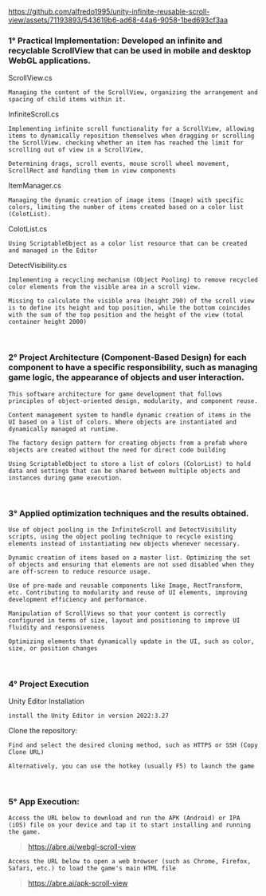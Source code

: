 


https://github.com/alfredo1995/unity-infinite-reusable-scroll-view/assets/71193893/543619b6-ad68-44a6-9058-1bed693cf3aa




<h3> 1° Practical Implementation: Developed an infinite and recyclable ScrollView that can be used in mobile and desktop WebGL applications. </h3> 

ScrollView.cs

    Managing the content of the ScrollView, organizing the arrangement and spacing of child items within it.    
   
InfiniteScroll.cs

    Implementing infinite scroll functionality for a ScrollView, allowing items to dynamically reposition themselves when dragging or scrolling the ScrollView. checking whether an item has reached the limit for scrolling out of view in a ScrollView,
            
    Determining drags, scroll events, mouse scroll wheel movement, ScrollRect and handling them in view components        

ItemManager.cs

    Managing the dynamic creation of image items (Image) with specific colors, limiting the number of items created based on a color list (ColotList).

ColotList.cs
    
    Using ScriptableObject as a color list resource that can be created and managed in the Editor

DetectVisibility.cs

    Implementing a recycling mechanism (Object Pooling) to remove recycled color elements from the visible area in a scroll view. 
    
    Missing to calculate the visible area (height 290) of the scroll view is to define its height and top position, while the bottom coincides with the sum of the top position and the height of the view (total container height 2000)
    
<br>
<h3> 2° Project Architecture (Component-Based Design) for each component to have a specific responsibility, such as managing game logic, the appearance of objects and user interaction. </h3> 

    This software architecture for game development that follows principles of object-oriented design, modularity, and component reuse.

    Content management system to handle dynamic creation of items in the UI based on a list of colors. Where objects are instantiated and dynamically managed at runtime.

    The factory design pattern for creating objects from a prefab where objects are created without the need for direct code building

    Using ScriptableObject to store a list of colors (ColorList) to hold data and settings that can be shared between multiple objects and instances during game execution.
    
<br>
<h3> 3° Applied optimization techniques and the results obtained. </h3>

    Use of object pooling in the InfiniteScroll and DetectVisibility scripts, using the object pooling technique to recycle existing elements instead of instantiating new objects whenever necessary.

    Dynamic creation of items based on a master list. Optimizing the set of objects and ensuring that elements are not used disabled when they are off-screen to reduce resource usage.

    Use of pre-made and reusable components like Image, RectTransform, etc. Contributing to modularity and reuse of UI elements, improving development efficiency and performance.

    Manipulation of ScrollViews so that your content is correctly configured in terms of size, layout and positioning to improve UI fluidity and responsiveness

    Optimizing elements that dynamically update in the UI, such as color, size, or position changes
    
<br>  
<h3> 4° Project Execution </h3> 

Unity Editor Installation

    install the Unity Editor in version 2022:3.27

Clone the repository:

    Find and select the desired cloning method, such as HTTPS or SSH (Copy Clone URL)

    Alternatively, you can use the hotkey (usually F5) to launch the game
 
<br>
<h3> 5° App Execution: </h3> 

    Access the URL below to download and run the APK (Android) or IPA (iOS) file on your device and tap it to start installing and running the game. 
> https://abre.ai/webgl-scroll-view   

    Access the URL below to open a web browser (such as Chrome, Firefox, Safari, etc.) to load the game's main HTML file 
> https://abre.ai/apk-scroll-view
